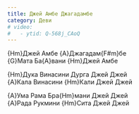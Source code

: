 ```yaml
---
title: Джей Амбе Джагадамбе
category: Деви
# video:
#   - ytid: Q-568j_CAoQ
---
```

{Hm}Джей Амбе {A}Джагадам{F#m}бе  
{G}Мата Ба{A}вани {Hm}Джей Амбе

{Hm}Дука Винасини Дурга Джей Джей  
{A}Кала Винасини {Hm}Кали Джей Джей

{A}Ума Рама Бра{Hm}мани Джей Джей  
{A}Рада Рукмини {Hm}Сита Джей Джей